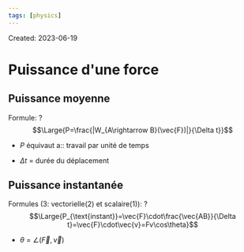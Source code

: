 ```yaml
---
tags: [physics] 
---
```

Created: 2023-06-19

# Puissance d'une force
## Puissance moyenne
Formule:
?
$$\Large{P=\frac{|W_{A\rightarrow B}(\vec{F})|}{\Delta t}}$$
- $P$ équivaut a:: travail par unité de temps
<!--SR:!2024-01-07,30,130-->
- $\Delta t$ = durée du déplacement

## Puissance instantanée
Formules (3: vectorielle(2) et scalaire(1)):
?
$$\Large{P_{\text{instant}}=\vec{F}\cdot\frac{\vec{AB}}{\Delta t}=\vec{F}\cdot\vec{v}=Fv\cos\theta}$$
- $\theta$ = $\angle(\vec{F},\vec{v})$
<!--SR:!2024-01-16,24,130-->